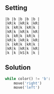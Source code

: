 Setting
-------

```
|b |b |b |b |b |
|kR|k |kR|k |kR|
|k |kR|k |kR|k |
|kR|k |kR|k |kR|
|k |kR|k |kR|k |
|kR|k |kR|k |kR|
|k |kR|k |kR|k |
|kR|k |kR|k |kR|
|k |k |kS|k |k |
```

Solution
--------

```python
while color() != 'b':
    move('right')
    move('left')
```
